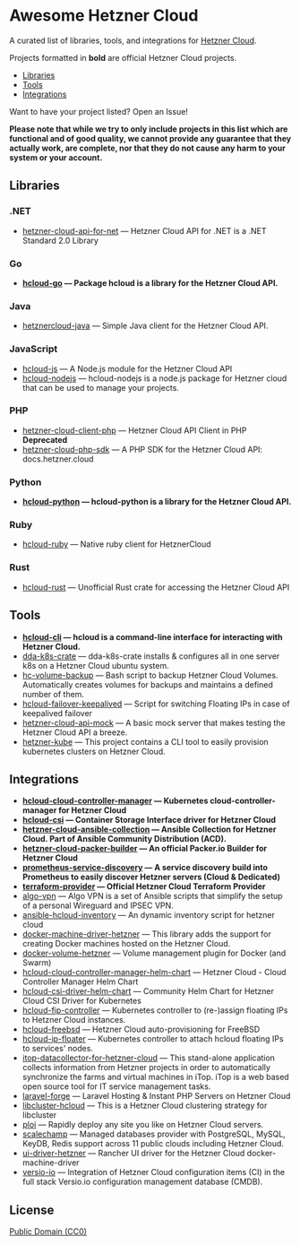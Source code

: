 # Awesome Hetzner Cloud

A curated list of libraries, tools, and integrations for [Hetzner Cloud](https://cloud.hetzner.com/).

Projects formatted in **bold** are official Hetzner Cloud projects.

* [Libraries](#libraries)
* [Tools](#tools)
* [Integrations](#integrations)

Want to have your project listed? Open an Issue!

**Please note that while we try to only include projects in this list which are
functional and of good quality, we cannot provide any guarantee that they actually
work, are complete, nor that they do not cause any harm to your system or your account.**

## Libraries

### .NET

* [hetzner-cloud-api-for-net](https://github.com/lk-code/hetzner-cloud-api-net) — Hetzner Cloud API for .NET is a .NET Standard 2.0 Library 

### Go

* **[hcloud-go](https://github.com/hetznercloud/hcloud-go) — Package hcloud is a library for the Hetzner Cloud API.** 

### Java

* [hetznercloud-java](https://github.com/TomSDEVSN/hetznercloud-java) — Simple Java client for the Hetzner Cloud API. 

### JavaScript

* [hcloud-js](https://github.com/dennisbruner/hcloud-js) — A Node.js module for the Hetzner Cloud API 
* [hcloud-nodejs](https://github.com/LeonSpors/hcloud-nodejs) — hcloud-nodejs is a node.js package for Hetzner cloud that can be used to manage your projects. 

### PHP

* [hetzner-cloud-client-php](https://github.com/arkste/hetzner-cloud-client-php) — Hetzner Cloud API Client in PHP **Deprecated**
* [hetzner-cloud-php-sdk](https://github.com/LKDevelopment/hetzner-cloud-php-sdk) — A PHP SDK for the Hetzner Cloud API: docs.hetzner.cloud 

### Python

* **[hcloud-python](https://github.com/hetznercloud/hcloud-python) — hcloud-python is a library for the Hetzner Cloud API.** 

### Ruby

* [hcloud-ruby](https://github.com/tonobo/hcloud-ruby) — Native ruby client for HetznerCloud 

### Rust

* [hcloud-rust](https://github.com/HenningHolmDE/hcloud-rust/) — Unofficial Rust crate for accessing the Hetzner Cloud API 


## Tools

* **[hcloud-cli](https://github.com/hetznercloud/cli) — hcloud is a command-line interface for interacting with Hetzner Cloud.**
* [dda-k8s-crate](https://github.com/DomainDrivenArchitecture/dda-k8s-crate) — dda-k8s-crate installs &amp; configures all in one server k8s on a Hetzner Cloud ubuntu system. 
* [hc-volume-backup](https://gitlab.com/MartinBoehmer/hc-volume-backup) — Bash script to backup Hetzner Cloud Volumes. Automatically creates volumes for backups and maintains a defined number of them. 
* [hcloud-failover-keepalived](https://github.com/lehuizi/hcloud-failover-keepalived) — Script for switching Floating IPs in case of keepalived failover 
* [hetzner-cloud-api-mock](https://github.com/LKDevelopment/hetzner-cloud-api-mock) — A basic mock server that makes testing the Hetzner Cloud API a breeze. 
* [hetzner-kube](https://github.com/xetys/hetzner-kube) — This project contains a CLI tool to easily provision kubernetes clusters on Hetzner Cloud. 

## Integrations

* **[hcloud-cloud-controller-manager](https://github.com/hetznercloud/hcloud-cloud-controller-manager) — Kubernetes cloud-controller-manager for Hetzner Cloud** 
* **[hcloud-csi](https://github.com/hetznercloud/csi-driver) — Container Storage Interface driver for Hetzner Cloud** 
* **[hetzner-cloud-ansible-collection](https://github.com/ansible-collections/hetzner.hcloud) — Ansible Collection for Hetzner Cloud. Part of Ansible Community Distribution (ACD).** 
* **[hetzner-cloud-packer-builder](https://github.com/hashicorp/packer) — An official Packer.io Builder for Hetzner Cloud** 
* **[prometheus-service-discovery](https://github.com/prometheus/prometheus) — A service discovery build into Prometheus to easily discover Hetzner servers (Cloud &amp; Dedicated)** 
* **[terraform-provider](https://github.com/hetznercloud/terraform-provider-hcloud) — Official Hetzner Cloud Terraform Provider** 
* [algo-vpn](https://github.com/trailofbits/algo) — Algo VPN is a set of Ansible scripts that simplify the setup of a personal Wireguard and IPSEC VPN. 
* [ansible-hcloud-inventory](https://github.com/hg8496/ansible-hcloud-inventory) — An dynamic inventory script for hetzner cloud 
* [docker-machine-driver-hetzner](https://github.com/JonasProgrammer/docker-machine-driver-hetzner) — This library adds the support for creating Docker machines hosted on the Hetzner Cloud. 
* [docker-volume-hetzner](https://github.com/costela/docker-volume-hetzner) — Volume management plugin for Docker (and Swarm) 
* [hcloud-cloud-controller-manager-helm-chart](https://gitlab.com/MatthiasLohr/hcloud-cloud-controller-manager-helm-chart) — Hetzner Cloud - Cloud Controller Manager Helm Chart 
* [hcloud-csi-driver-helm-chart](https://gitlab.com/MatthiasLohr/hcloud-csi-driver-helm-chart) — Community Helm Chart for Hetzner Cloud CSI Driver for Kubernetes 
* [hcloud-fip-controller](https://github.com/cbeneke/hcloud-fip-controller) — Kubernetes controller to (re-)assign floating IPs to Hetzner Cloud instances. 
* [hcloud-freebsd](https://github.com/paulc/hcloud-freebsd) — Hetzner Cloud auto-provisioning for FreeBSD 
* [hcloud-ip-floater](https://github.com/costela/hcloud-ip-floater) — Kubernetes controller to attach hcloud floating IPs to services&#039; nodes. 
* [itop-datacollector-for-hetzner-cloud](https://github.com/itomig-de/itomig-hetzner-collector) — This stand-alone application collects information from Hetzner projects in order to automatically synchronize the farms and virtual machines in iTop. iTop is a web based open source tool for IT service management tasks. 
* [laravel-forge](https://forge.laravel.com/) — Laravel Hosting &amp; Instant PHP Servers on Hetzner Cloud 
* [libcluster-hcloud](https://github.com/EightSQ/libcluster_hcloud) — This is a Hetzner Cloud clustering strategy for libcluster 
* [ploi](https://ploi.io) — Rapidly deploy any site you like on Hetzner Cloud servers. 
* [scalechamp](https://www.scalechamp.com) — Managed databases provider with PostgreSQL, MySQL, KeyDB, Redis support across 11 public clouds including Hetzner Cloud. 
* [ui-driver-hetzner](https://github.com/mxschmitt/ui-driver-hetzner) — Rancher UI driver for the Hetzner Cloud docker-machine-driver 
* [versio-io](https://www.versio.io/import-hetzner-cloud-cmdb-configuration-item.html) — Integration of Hetzner Cloud configuration items (CI) in the full stack Versio.io configuration management database (CMDB). 

## License

[Public Domain (CC0)](https://creativecommons.org/publicdomain/zero/1.0/)
